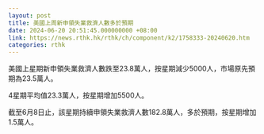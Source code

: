 ```yaml
---
layout: post
title: 美國上周新申領失業救濟人數多於預期
date: 2024-06-20 20:51:45.000000000 +08:00
link: https://news.rthk.hk/rthk/ch/component/k2/1758333-20240620.htm
categories: rthk
---
```


美國上星期新申領失業救濟人數跌至23.8萬人，按星期減少5000人，市場原先預期為23.5萬人。

4星期平均值23.3萬人，按星期增加5500人。

截至6月8日止，該星期持續申領失業救濟人數182.8萬人，多於預期，按星期增加1.5萬人。
